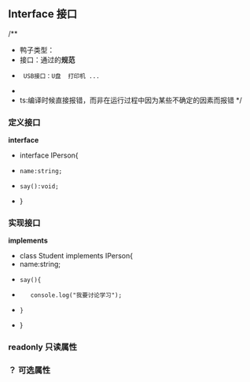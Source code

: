 ## Interface 接口

/**
 * 鸭子类型：
 * 接口：通过的**规范**
 *      USB接口：U盘  打印机 ...
 * 
 * ts:编译时候直接报错，而非在运行过程中因为某些不确定的因素而报错
 */
### 定义接口
**interface**
* interface IPerson{
*     name:string;
*     say():void;
* }
  
### 实现接口
**implements**
* class Student implements IPerson{
*    name:string;
*     say(){
*        console.log("我要讨论学习");
*     }
* }

### readonly 只读属性
### ？  可选属性